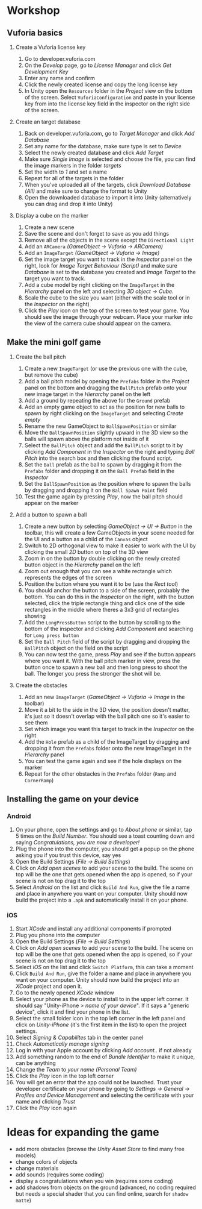 
# Workshop
## Vuforia basics
1. Create a Vuforia license key
    1. Go to developer.vuforia.com
    1. On the *Develop* page, go to *License Manager* and click *Get Development Key*
    1. Enter any name and confirm
    1. Click the newly created license and copy the long license key  
    1. In Unity open the `Resources` folder in the *Project* view on the bottom of the screen. Select `VuforiaConfiguration` and paste in your license key from into the license key field in the inspector on the right side of the screen.

1. Create an target database
    1. Back on developer.vuforia.com, go to *Target Manager* and click *Add Database*
    1. Set any name for the database, make sure type is set to *Device*
    1. Select the newly created database and click *Add Target*
    1. Make sure *Single Image* is selected and choose the file, you can find the image markers in the folder *targets*
    1. Set the width to *1* and set a name
    1. Repeat for all of the targets in the folder
    1. When you've uploaded all of the targets, click *Download Database (All)* and make sure to change the format to Unity
    1. Open the downloaded database to import it into Unity (alternatively you can drag and drop it into Unity)

1. Display a cube on the marker
    1. Create a new scene
    1. Save the scene and don't forget to save as you add things
    1. Remove all of the objects in the scene except the `Directional Light`
    1. Add an `ARCamera` *(GameObject -> Vuforia -> ARCamera)*
    1. Add an `ImageTarget` *(GameObject -> Vuforia -> Image)*
    1. Set the image target you want to track in the *Inspector* panel on the right, look for *Image Target Behaviour (Script)* and make sure *Database* is set to the database you created and *Image Target* to the target you want to track.  
    1. Add a cube model by right clicking on the `ImageTarget` in the *Hierarchy* panel on the left and selecting *3D object -> Cube*.
    1. Scale the cube to the size you want (either with the scale tool or in the *Inspector* on the right)
    1. Click the *Play* icon on the top of the screen to test your game. You should see the image through your webcam. Place your marker into the view of the camera cube should appear on the camera.

## Make the mini golf game
1. Create the ball pitch
    1. Create a new `ImageTarget` (or use the previous one with the cube, but remove the cube)
    1. Add a ball pitch model by opening the `Prefabs` folder in the *Project* panel on the bottom and dragging the `BallPitch` prefab onto your new image target in the *Hierarchy* panel on the left
    1. Add a ground by repeating the above for the `Ground` prefab
    1. Add an empty game object to act as the position for new balls to spawn by right clicking on the `ImageTarget` and selecting *Create empty*
    1. Rename the new GameObject to `BallSpawnPosition` or similar
    1. Move the `BallSpawnPosition` slightly upward in the 3D view so the balls will spawn above the platform not inside of it
    1. Select the `BallPitch` object and add the `BallPitch` script to it by clicking *Add Component* in the *Inspector* on the right and typing *Ball Pitch* into the search box and then clicking the found script.
    1. Set the `Ball` prefab as the ball to spawn by dragging it from the `Prefabs` folder and dropping it on the `Ball Prefab` field in the *Inspector*
    1. Set the `BallSpawnPosition` as the position where to spawn the balls by dragging and dropping it on the `Ball Spawn Point` field
    1. Test the game again by pressing *Play*, now the ball pitch should appear on the marker

  1. Add a button to spawn a ball
      1. Create a new button by selecting *GameObject -> UI -> Button* in the toolbar, this will create a few GameObjects in your scene needed for the UI and a button as a child of the `Canvas` object
      1. Switch to 2D orthogonal view to make it easier to work with the UI by clicking the small *2D* button on top of the 3D view
      1. Zoom in on the button by double clicking on the newly created button object in the *Hierarchy* panel on the left
      1. Zoom out enough that you can see a white rectangle which represents the edges of the screen
      1. Position the button where you want it to be (use the *Rect tool*)
      1. You should anchor the button to a side of the screen, probably the bottom. You can do this in the *Inspector* on the right, with the button selected, click the triple rectangle thing and click one of the side rectangles in the middle where theres a 3x3 grid of rectangles showing
      1. Add the `LongPressButton` script to the button by scrolling to the bottom of the inspector and clicking *Add Component* and searching for `Long press button`
      1. Set the `Ball Pitch` field of the script by dragging and dropping the `BallPitch` object on the field on the script
      1. You can now test the game, press *Play* and see if the button appears where you want it. With the ball pitch marker in view, press the button once to spawn a new ball and then long press to shoot the ball. The longer you press the stronger the shot will be.

  1. Create the obstacles
      1. Add an new `ImageTarget` (*GameObject -> Vuforia -> Image* in the toolbar)
      1. Move it a bit to the side in the 3D view, the position doesn't matter, it's just so it doesn't overlap with the ball pitch one so it's easier to see them
      1. Set which image you want this target to track in the *Inspector* on the right
      1. Add the `Hole` prefab as a child of the ImageTarget by dragging and dropping it from the `Prefabs` folder onto the new ImageTarget in the *Hierarchy* panel
      1. You can test the game again and see if the hole displays on the marker
      1. Repeat for the other obstacles in the `Prefabs` folder (`Ramp` and `CornerRamp`)

## Installing the game on your device
### Android
1. On your phone, open the settings and go to *About phone* or similar, tap 5 times on the *Build Number*. You should see a toast counting down and saying *Congratulations, you are now a developer!*
1. Plug the phone into the computer, you should get a popup on the phone asking you if you trust this device, say yes
1. Open the Build Settings (*File -> Build Settings*)
1. Click on *Add open scenes* to add your scene to the build. The scene on top will be the one that gets opened when the app is opened, so if your scene is not on top drag it to the top
1. Select *Android* on the list and click `Build And Run`, give the file a name and place in anywhere you want on your computer. Unity should now build the project into a `.apk` and automatically install it on your phone.

### iOS
1. Start *XCode* and install any additional components if prompted
1. Plug you phone into the computer
1. Open the Build Settings (*File -> Build Settings*)
1. Click on *Add open scenes* to add your scene to the build. The scene on top will be the one that gets opened when the app is opened, so if your scene is not on top drag it to the top
1. Select *iOS* on the list and click `Switch Platform`, this can take a moment
1. Click `Build And Run`, give the folder a name and place in anywhere you want on your computer. Unity should now build the project into an *XCode* project and open it.
1. Go to the newly opened *XCode* window
1. Select your phone as the device to install to in the upper left corner. It should say "Unity-iPhone > *name of your device*". If it says a "generic device", click it and find your phone in the list.
1. Select the small folder icon in the top left corner in the left panel and click on *Unity-iPhone* (it's the first item in the list) to open the project settings.
1. Select *Signing & Capabilites* tab in the center panel
1. Check *Automatically manage signing*
1. Log in with your Apple account by clicking *Add account..* if not already
1. Add something random to the end of *Bundle Identifier* to make it unique, can be anything
1. Change the *Team* to *your name (Personal Team)*
1. Click the *Play* icon in the top left corner
1. You will get an error that the app could not be launched. Trust your developer certificate on your phone by going to *Settings -> General -> Profiles and Device Management* and selecting the certificate with your name and clicking *Trust*
1. Click the *Play* icon again

# Ideas for expanding the game
- add more obstacles (browse the *Unity Asset Store* to find many free models)
- change colors of objects
- change materials
- add sounds (requires some coding)
- display a congratulations when you win (requires some coding)
- add shadows from objects on the ground (advanced, no coding required but needs a special shader that you can find online, search for `shadow matte`)
